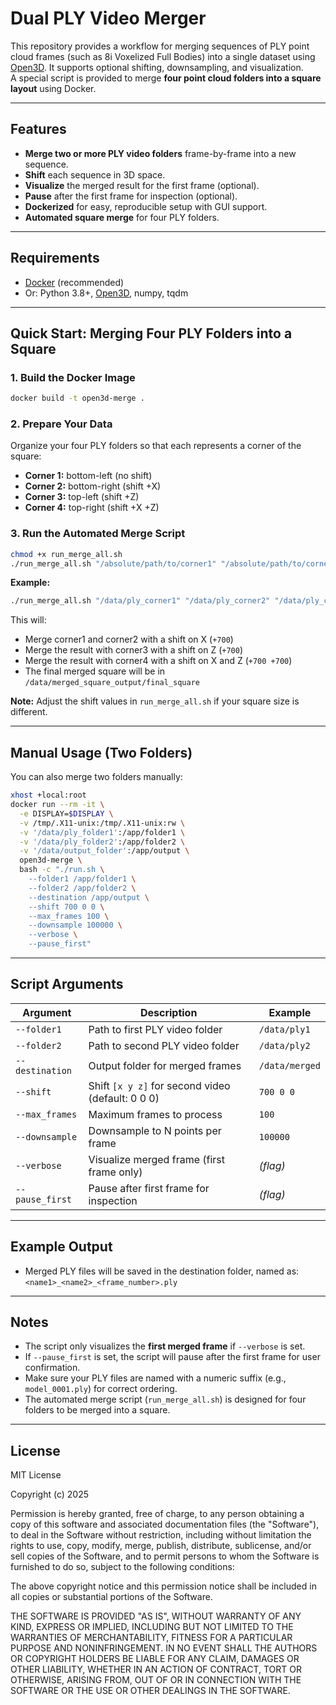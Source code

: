 # Dual PLY Video Merger

This repository provides a workflow for merging sequences of PLY point cloud frames (such as 8i Voxelized Full Bodies) into a single dataset using [Open3D](http://www.open3d.org/). It supports optional shifting, downsampling, and visualization.  
A special script is provided to merge **four point cloud folders into a square layout** using Docker.

---

## Features

- **Merge two or more PLY video folders** frame-by-frame into a new sequence.
- **Shift** each sequence in 3D space.
- **Visualize** the merged result for the first frame (optional).
- **Pause** after the first frame for inspection (optional).
- **Dockerized** for easy, reproducible setup with GUI support.
- **Automated square merge** for four PLY folders.

---

## Requirements

- [Docker](https://docs.docker.com/get-docker/) (recommended)
- Or: Python 3.8+, [Open3D](https://pypi.org/project/open3d/), numpy, tqdm

---

## Quick Start: Merging Four PLY Folders into a Square

### 1. Build the Docker Image

```bash
docker build -t open3d-merge .
```

### 2. Prepare Your Data

Organize your four PLY folders so that each represents a corner of the square:

- **Corner 1:** bottom-left (no shift)
- **Corner 2:** bottom-right (shift +X)
- **Corner 3:** top-left (shift +Z)
- **Corner 4:** top-right (shift +X +Z)

### 3. Run the Automated Merge Script

```bash
chmod +x run_merge_all.sh
./run_merge_all.sh "/absolute/path/to/corner1" "/absolute/path/to/corner2" "/absolute/path/to/corner3" "/absolute/path/to/corner4" "/absolute/path/to/output"
```

**Example:**
```bash
./run_merge_all.sh "/data/ply_corner1" "/data/ply_corner2" "/data/ply_corner3" "/data/ply_corner4" "/data/merged_square_output"
```

This will:
- Merge corner1 and corner2 with a shift on X (`+700`)
- Merge the result with corner3 with a shift on Z (`+700`)
- Merge the result with corner4 with a shift on X and Z (`+700 +700`)
- The final merged square will be in `/data/merged_square_output/final_square`

**Note:** Adjust the shift values in `run_merge_all.sh` if your square size is different.

---

## Manual Usage (Two Folders)

You can also merge two folders manually:

```bash
xhost +local:root
docker run --rm -it \
  -e DISPLAY=$DISPLAY \
  -v /tmp/.X11-unix:/tmp/.X11-unix:rw \
  -v '/data/ply_folder1':/app/folder1 \
  -v '/data/ply_folder2':/app/folder2 \
  -v '/data/output_folder':/app/output \
  open3d-merge \
  bash -c "./run.sh \
    --folder1 /app/folder1 \
    --folder2 /app/folder2 \
    --destination /app/output \
    --shift 700 0 0 \
    --max_frames 100 \
    --downsample 100000 \
    --verbose \
    --pause_first"
```

---

## Script Arguments

| Argument         | Description                                      | Example                        |
|------------------|--------------------------------------------------|--------------------------------|
| `--folder1`      | Path to first PLY video folder                   | `/data/ply1`                   |
| `--folder2`      | Path to second PLY video folder                  | `/data/ply2`                   |
| `--destination`  | Output folder for merged frames                  | `/data/merged`                 |
| `--shift`        | Shift `[x y z]` for second video (default: 0 0 0)| `700 0 0`                      |
| `--max_frames`   | Maximum frames to process                        | `100`                          |
| `--downsample`   | Downsample to N points per frame                 | `100000`                       |
| `--verbose`      | Visualize merged frame (first frame only)        | *(flag)*                       |
| `--pause_first`  | Pause after first frame for inspection           | *(flag)*                       |

---

## Example Output

- Merged PLY files will be saved in the destination folder, named as:  
  `<name1>_<name2>_<frame_number>.ply`

---

## Notes

- The script only visualizes the **first merged frame** if `--verbose` is set.
- If `--pause_first` is set, the script will pause after the first frame for user confirmation.
- Make sure your PLY files are named with a numeric suffix (e.g., `model_0001.ply`) for correct ordering.
- The automated merge script (`run_merge_all.sh`) is designed for four folders to be merged into a square.

---

## License

MIT License

Copyright (c) 2025

Permission is hereby granted, free of charge, to any person obtaining a copy
of this software and associated documentation files (the "Software"), to deal
in the Software without restriction, including without limitation the rights
to use, copy, modify, merge, publish, distribute, sublicense, and/or sell
copies of the Software, and to permit persons to whom the Software is
furnished to do so, subject to the following conditions:

The above copyright notice and this permission notice shall be included in all
copies or substantial portions of the Software.

THE SOFTWARE IS PROVIDED "AS IS", WITHOUT WARRANTY OF ANY KIND, EXPRESS OR
IMPLIED, INCLUDING BUT NOT LIMITED TO THE WARRANTIES OF MERCHANTABILITY,
FITNESS FOR A PARTICULAR PURPOSE AND NONINFRINGEMENT. IN NO EVENT SHALL THE
AUTHORS OR COPYRIGHT HOLDERS BE LIABLE FOR ANY CLAIM, DAMAGES OR OTHER
LIABILITY, WHETHER IN AN ACTION OF CONTRACT, TORT OR OTHERWISE, ARISING FROM,
OUT OF OR IN CONNECTION WITH THE SOFTWARE OR THE USE OR OTHER DEALINGS IN THE
SOFTWARE.
